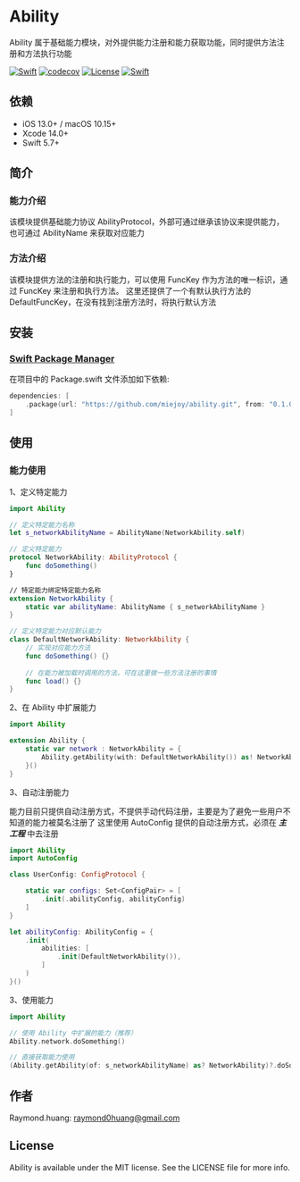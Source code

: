 # Ability

Ability 属于基础能力模块，对外提供能力注册和能力获取功能，同时提供方法注册和方法执行功能

[![Swift](https://github.com/miejoy/ability/actions/workflows/test.yml/badge.svg)](https://github.com/miejoy/ability/actions/workflows/test.yml)
[![codecov](https://codecov.io/gh/miejoy/ability/branch/main/graph/badge.svg)](https://codecov.io/gh/miejoy/ability)
[![License](https://img.shields.io/badge/license-MIT-brightgreen.svg)](LICENSE)
[![Swift](https://img.shields.io/badge/swift-5.4-brightgreen.svg)](https://swift.org)

## 依赖

- iOS 13.0+ / macOS 10.15+
- Xcode 14.0+
- Swift 5.7+

## 简介

### 能力介绍
该模块提供基础能力协议 AbilityProtocol，外部可通过继承该协议来提供能力，也可通过 AbilityName 来获取对应能力

### 方法介绍
该模块提供方法的注册和执行能力，可以使用 FuncKey 作为方法的唯一标识，通过 FuncKey 来注册和执行方法。
这里还提供了一个有默认执行方法的 DefaultFuncKey，在没有找到注册方法时，将执行默认方法


## 安装

### [Swift Package Manager](https://github.com/apple/swift-package-manager)

在项目中的 Package.swift 文件添加如下依赖:

```swift
dependencies: [
    .package(url: "https://github.com/miejoy/ability.git", from: "0.1.0"),
]
```

## 使用

### 能力使用

1、定义特定能力

```swift
import Ability

// 定义特定能力名称
let s_networkAbilityName = AbilityName(NetworkAbility.self)

// 定义特定能力
protocol NetworkAbility: AbilityProtocol {
    func doSomething()
}

// 特定能力绑定特定能力名称
extension NetworkAbility {
    static var abilityName: AbilityName { s_networkAbilityName }
}

// 定义特定能力对应默认能力
class DefaultNetworkAbility: NetworkAbility {
    // 实现对应能力方法
    func doSomething() {}
    
    // 在能力被加载时调用的方法，可在这里做一些方法注册的事情
    func load() {}
}
```

2、在 Ability 中扩展能力

```swift
import Ability

extension Ability {
    static var network : NetworkAbility = {
        Ability.getAbility(with: DefaultNetworkAbility()) as! NetworkAbility
    }()
}
```

3、自动注册能力

能力目前只提供自动注册方式，不提供手动代码注册，主要是为了避免一些用户不知道的能力被莫名注册了
这里使用 AutoConfig 提供的自动注册方式，必须在 ***主工程*** 中去注册

```swift
import Ability
import AutoConfig

class UserConfig: ConfigProtocol {

    static var configs: Set<ConfigPair> = [
        .init(.abilityConfig, abilityConfig)
    ]
}

let abilityConfig: AbilityConfig = {
    .init(
        abilities: [
            .init(DefaultNetworkAbility()),
        ]
    )
}()
```

3、使用能力

```swift
import Ability

// 使用 Ability 中扩展的能力（推荐）
Ability.network.doSomething()

// 直接获取能力使用
(Ability.getAbility(of: s_networkAbilityName) as? NetworkAbility)?.doSomething()
```

## 作者

Raymond.huang: raymond0huang@gmail.com

## License

Ability is available under the MIT license. See the LICENSE file for more info.

